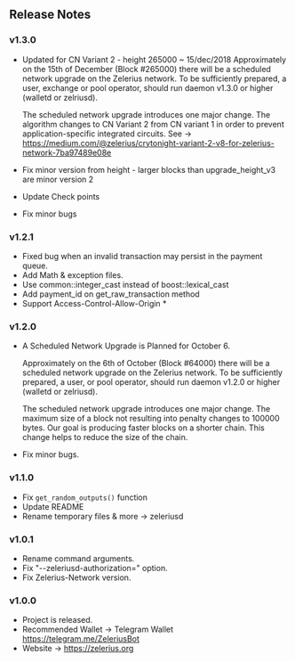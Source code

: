 ## Release Notes

### v1.3.0

- Updated for CN Variant 2 - height 265000 ~ 15/dec/2018
  Approximately on the 15th of December (Block #265000) there will be a scheduled network upgrade on the Zelerius network. To be sufficiently prepared, a user, exchange or pool operator, should run daemon v1.3.0 or higher (walletd or zelriusd).

  The scheduled network upgrade introduces one major change. The algorithm changes to CN Variant 2 from CN variant 1 in order to prevent application-specific integrated circuits. See -> https://medium.com/@zelerius/crytonight-variant-2-v8-for-zelerius-network-7ba97489e08e

- Fix minor version from height - larger blocks than upgrade_height_v3 are minor version 2
- Update Check points
- Fix minor bugs

### v1.2.1

- Fixed bug when an invalid transaction may persist in the payment queue.
- Add Math & exception files.
- Use common::integer_cast instead of boost::lexical_cast
- Add payment_id on get_raw_transaction method
- Support Access-Control-Allow-Origin *

### v1.2.0

- A Scheduled Network Upgrade is Planned for October 6.

  Approximately on the 6th of October (Block #64000) there will be a scheduled network upgrade on the Zelerius network. To be sufficiently prepared, a user, or pool operator, should run daemon v1.2.0 or higher (walletd or zelriusd).

  The scheduled network upgrade introduces one major change. The maximum size of a block not resulting into penalty changes to 100000 bytes. Our goal is producing faster blocks on a shorter chain. This change helps to reduce the size of the chain.

- Fix minor bugs.


### v1.1.0

- Fix `get_random_outputs()` function
- Update README
- Rename temporary files & more -> zeleriusd

### v1.0.1

- Rename command arguments.
- Fix "--zeleriusd-authorization=" option.
- Fix Zelerius-Network version.

### v1.0.0

- Project is released.
- Recommended Wallet -> Telegram Wallet https://telegram.me/ZeleriusBot
- Website -> https://zelerius.org
